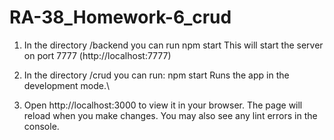 # RA-38_Homework-6_crud
1. In the directory /backend you can run
npm start
This will start the server on port 7777 (http://localhost:7777)

2. In the directory /crud you can run:
npm start
Runs the app in the development mode.\

3. Open http://localhost:3000 to view it in your browser.
The page will reload when you make changes.
You may also see any lint errors in the console.
